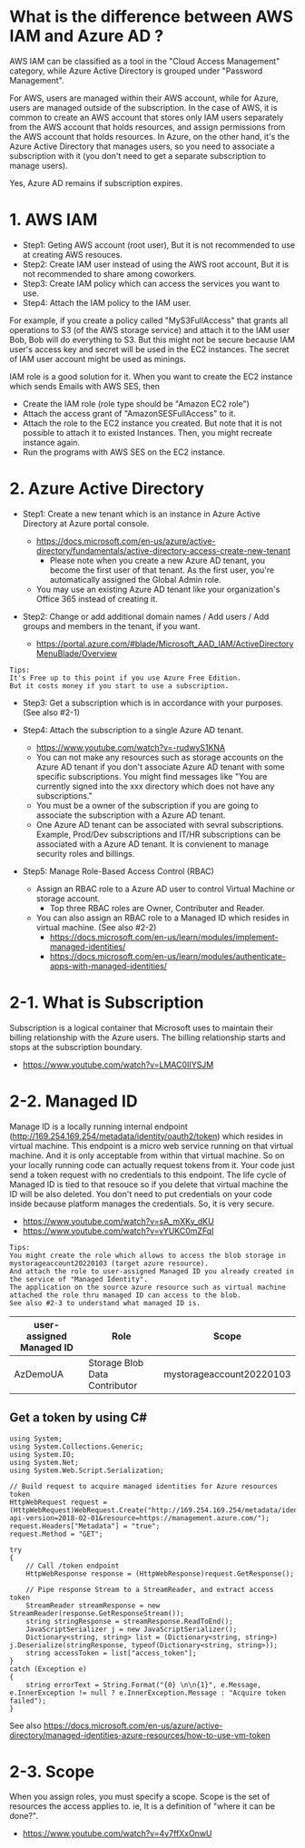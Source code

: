 # What is the difference between AWS IAM and Azure AD ?

 AWS IAM can be classified as a tool in the "Cloud Access Management" category, while Azure Active Directory is grouped under "Password Management".
 
 For AWS, users are managed within their AWS account, while for Azure, users are managed outside of the subscription. In the case of AWS, it is common to create an AWS account that stores only IAM users separately from the AWS account that holds resources, and assign permissions from the AWS account that holds resources. In Azure, on the other hand, it's the Azure Active Directory that manages users, so you need to associate a subscription with it (you don't need to get a separate subscription to manage users). 
 
 Yes, Azure AD remains if subscription expires.

# 1. AWS IAM
- Step1: Geting AWS account (root user), But it is not recommended to use at creating AWS resouces.
- Step2: Create IAM user instead of using the AWS root account, But it is not recommended to share among coworkers.
- Step3: Create IAM policy which can access the services you want to use. 
- Step4: Attach the IAM policy to the IAM user.

For example, if you create a policy called "MyS3FullAccess" that grants all operations to S3 (of the AWS storage service) and attach it to the IAM user Bob, Bob will do everything to S3. But this might not be secure because IAM user's access key and secret will be used in the EC2 instances. The secret of IAM user account might be used as minings.

IAM role is a good solution for it. When you want to create the EC2 instance which sends Emails with AWS SES, then
- Create the IAM role (role type should be "Amazon EC2 role")
- Attach the access grant of "AmazonSESFullAccess" to it.
- Attach the role to the EC2 instance you created. But note that it is not possible to attach it to existed Instances. Then, you might recreate instance again.
- Run the programs with AWS SES on the EC2 instance.

# 2. Azure Active Directory
- Step1: Create a new tenant which is an instance in Azure Active Directory at Azure portal console.
  - https://docs.microsoft.com/en-us/azure/active-directory/fundamentals/active-directory-access-create-new-tenant
    - Please note when you create a new Azure AD tenant, you become the first user of that tenant. As the first user, you're automatically assigned the Global Admin role.
  - You may use an existing Azure AD tenant like your organization's Office 365 instead of creating it.

- Step2: Change or add additional domain names / Add users / Add groups and members in the tenant, if you want.
  - https://portal.azure.com/#blade/Microsoft_AAD_IAM/ActiveDirectoryMenuBlade/Overview
```
Tips:
It's Free up to this point if you use Azure Free Edition. 
But it costs money if you start to use a subscription.
```

- Step3: Get a subscription which is in accordance with your purposes. (See also #2-1)

- Step4: Attach the subscription to a single Azure AD tenant. 
  - https://www.youtube.com/watch?v=-rudwyS1KNA
  - You can not make any resources such as storage accounts on the Azure AD tenant if you don't associate Azure AD tenant with some specific subscriptions. You might find messages like "You are currently signed into the xxx directory which does not have any subscriptions."
  - You must be a owner of the subscription if you are going to associate the subscription with a Azure AD tenant.
  - One Azure AD tenant can be associated with sevral subscriptions. Example, Prod/Dev subscriptions and IT/HR subscriptions can be associated with a Azure AD tenant. It is convienent to manage security roles and billings.

- Step5: Manage Role-Based Access Control (RBAC)
  - Assign an RBAC role to a Azure AD user to control Virtual Machine or storage account.
     - Top three RBAC roles are Owner, Contributer and Reader.
  - You can also assign an RBAC role to a Managed ID which resides in virtual machine. (See also #2-2)
     - https://docs.microsoft.com/en-us/learn/modules/implement-managed-identities/
     - https://docs.microsoft.com/en-us/learn/modules/authenticate-apps-with-managed-identities/

# 2-1. What is Subscription
Subscription is a logical container that Microsoft uses to maintain their billing relationship with the Azure users. The billing relationship starts and stops at the subscription boundary.
- https://www.youtube.com/watch?v=LMAC0IIYSJM

# 2-2. Managed ID
Manage ID is a locally running internal endpoint (http://169.254.169.254/metadata/identity/oauth2/token) which resides in virtual machine. This endpoint is a micro web service running on that virtual machine. And it is only acceptable from within that virtual machine. So on your locally running code can actually request tokens from it. Your code just send a token request with no credentials to this endpoint. The life cycle of Managed ID is tied to that resouce so if you delete that virtual machine the ID will be also deleted. You don't need to put credentials on your code inside because platform manages the credentials. So, it is very secure.
- https://www.youtube.com/watch?v=sA_mXKy_dKU
- https://www.youtube.com/watch?v=vYUKC0mZFqI

```
Tips:
You might create the role which allows to access the blob storage in mystorageaccount20220103 (target azure resource). 
And attach the role to user-assigned Managed ID you already created in the service of "Managed Identity".
The application on the source azure resource such as virtual machine attached the role thru managed ID can access to the blob.
See also #2-3 to understand what managed ID is.
```
| user-assigned Managed ID | Role | Scope |
| --- | --- | --- |
| AzDemoUA | Storage Blob Data Contributor | mystorageaccount20220103 |


Get a token by using C#
---
```
using System;
using System.Collections.Generic;
using System.IO;
using System.Net;
using System.Web.Script.Serialization; 

// Build request to acquire managed identities for Azure resources token
HttpWebRequest request = (HttpWebRequest)WebRequest.Create("http://169.254.169.254/metadata/identity/oauth2/token?api-version=2018-02-01&resource=https://management.azure.com/");
request.Headers["Metadata"] = "true";
request.Method = "GET";

try
{
    // Call /token endpoint
    HttpWebResponse response = (HttpWebResponse)request.GetResponse();

    // Pipe response Stream to a StreamReader, and extract access token
    StreamReader streamResponse = new StreamReader(response.GetResponseStream()); 
    string stringResponse = streamResponse.ReadToEnd();
    JavaScriptSerializer j = new JavaScriptSerializer();
    Dictionary<string, string> list = (Dictionary<string, string>) j.Deserialize(stringResponse, typeof(Dictionary<string, string>));
    string accessToken = list["access_token"];
}
catch (Exception e)
{
    string errorText = String.Format("{0} \n\n{1}", e.Message, e.InnerException != null ? e.InnerException.Message : "Acquire token failed");
}
```
See also https://docs.microsoft.com/en-us/azure/active-directory/managed-identities-azure-resources/how-to-use-vm-token

# 2-3. Scope
When you assign roles, you must specify a scope. Scope is the set of resources the access applies to. ie, It is a definition of "where it can be done?".
- https://www.youtube.com/watch?v=4v7ffXxOnwU
